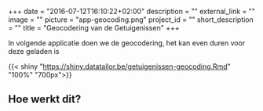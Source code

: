+++
date = "2016-07-12T16:10:22+02:00"
description = ""
external_link = ""
image = ""
picture = "app-geocoding.png"
project_id = ""
short_description = ""
title = "Geocodering van de Getuigenissen"
+++


In volgende applicatie doen we de geocodering, het kan even duren voor deze geladen is

{{< shiny "https://shiny.datatailor.be/getuigenissen-geocoding.Rmd" "100%" "700px">}}

## Hoe werkt dit?



